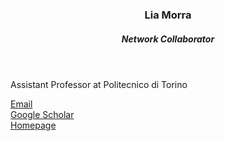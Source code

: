
<header class="post-header">
<h3 class="post-title">Lia Morra</h3>
<h5 class="post-description">Network Collaborator</h5>
</header>

Assistant Professor at Politecnico di Torino

<i class="fa fa-envelope"></i> <a href="mailto:lia.morra@polito.it">Email</a> <br />
<i class="ai ai-google-scholar"></i> <a href="https://scholar.google.com/citations?user=oRCo5_UAAAAJ&hl=en&oi=sra">Google Scholar</a> <br />
<i class="fa fa-globe"></i> <a href="https://www.dauin.polito.it/it/personale/scheda/(nominativo)/lia.morra">Homepage</a>


